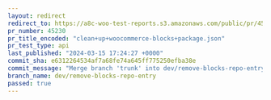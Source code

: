 ```yaml
---
layout: redirect
redirect_to: https://a8c-woo-test-reports.s3.amazonaws.com/public/pr/45230/api/index.html
pr_number: 45230
pr_title_encoded: "clean+up+woocommerce-blocks+package.json"
pr_test_type: api
last_published: "2024-03-15 17:24:27 +0000"
commit_sha: e6312264534af7a68fe74a645ff775250efba38e
commit_message: "Merge branch 'trunk' into dev/remove-blocks-repo-entry"
branch_name: dev/remove-blocks-repo-entry
passed: true
---
```

